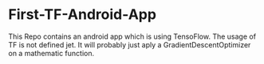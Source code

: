 # First-TF-Android-App
This Repo contains an android app which is using TensoFlow. The usage of TF is not defined jet. It will probably just aply a GradientDescentOptimizer on a mathematic function.
